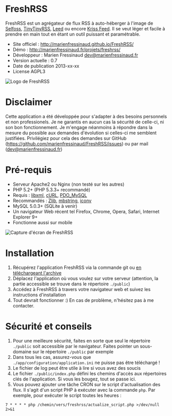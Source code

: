 # FreshRSS
FreshRSS est un agrégateur de flux RSS à auto-héberger à l'image de [Selfoss](http://selfoss.aditu.de/), [TinyTinyRSS](http://tt-rss.org/redmine/projects/tt-rss/wiki), [Leed](http://projet.idleman.fr/leed/) ou encore [Kriss Feed](http://tontof.net/kriss/feed/). Il se veut léger et facile à prendre en main tout en étant un outil puissant et paramétrable.

* Site officiel : http://marienfressinaud.github.io/FreshRSS/
* Démo : http://marienfressinaud.fr/projets/freshrss/
* Développeur : Marien Fressinaud <dev@marienfressinaud.fr>
* Version actuelle : 0.7
* Date de publication 2013-xx-xx
* License AGPL3

![Logo de FreshRSS](http://marienfressinaud.fr/data/images/freshrss/freshrss_title.png)

# Disclaimer
Cette application a été développée pour s'adapter à des besoins personnels et non professionels.
Je ne garantis en aucun cas la sécurité de celle-ci, ni son bon fonctionnement.
Je m'engage néanmoins à répondre dans la mesure du possible aux demandes d'évolution si celles-ci me semblent justifiées.
Privilégiez pour cela des demandes sur GitHub
(https://github.com/marienfressinaud/FreshRSS/issues) ou par mail (dev@marienfressinaud.fr)

# Pré-requis
* Serveur Apache2 ou Nginx (non testé sur les autres)
* PHP 5.2+ (PHP 5.3.3+ recommandé)
 * Requis : [libxml](http://php.net/xml), [cURL](http://php.net/curl), [PDO_MySQL](http://php.net/pdo-mysql)
 * Recommandés : [Zlib](http://php.net/zlib), [mbstring](http://php.net/mbstring), [iconv](http://php.net/iconv)
* MySQL 5.0.3+ (SQLite à venir)
* Un navigateur Web récent tel Firefox, Chrome, Opera, Safari, Internet Explorer 9+
 * Fonctionne aussi sur mobile

![Capture d'écran de FreshRSS](http://marienfressinaud.fr/data/images/freshrss/freshrss_default-design.png)

# Installation
1. Récupérez l'application FreshRSS via la commande git ou [en téléchargeant l'archive](https://github.com/marienfressinaud/FreshRSS/archive/master.zip)
2. Déplacez l'application où vous voulez sur votre serveur (attention, la partie accessible se trouve dans le répertoire `./public`)
3. Accédez à FreshRSS à travers votre navigateur web et suivez les instructions d'installation
4. Tout devrait fonctionner :) En cas de problème, n'hésitez pas à me contacter.

# Sécurité et conseils
1. Pour une meilleure sécurité, faites en sorte que seul le répertoire `./public` soit accessible par le navigateur. Faites pointer un sous-domaine sur le répertoire `./public` par exemple
2. Dans tous les cas, assurez-vous que `./app/configuration/application.ini` ne puisse pas être téléchargé !
3. Le fichier de log peut être utile à lire si vous avez des soucis
4. Le fichier `./public/index.php` défini les chemins d'accès aux répertoires clés de l'application. Si vous les bougez, tout se passe ici.
5. Vous pouvez ajouter une tâche CRON sur le script d'actualisation des flux. Il s'agit d'un script PHP à exécuter avec la commande `php`. Par exemple, pour exécuter le script toutes les heures :
```
7 * * * * php /chemin/vers/freshrss/actualize_script.php >/dev/null 2>&1
```
